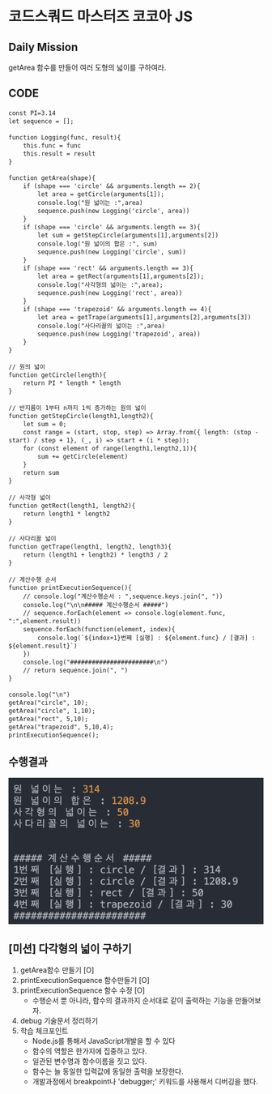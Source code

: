 # 코드스쿼드 마스터즈 코코아 JS


## Daily Mission
getArea 함수를 만들어 여러 도형의 넓이를 구하여라.

## CODE
    
    const PI=3.14
    let sequence = [];

    function Logging(func, result){
        this.func = func
        this.result = result
    }

    function getArea(shape){
        if (shape === 'circle' && arguments.length == 2){
            let area = getCircle(arguments[1]);
            console.log("원 넓이는 :",area)
            sequence.push(new Logging('circle', area))
        }
        if (shape === 'circle' && arguments.length == 3){
            let sum = getStepCircle(arguments[1],arguments[2])
            console.log("원 넓이의 합은 :", sum)
            sequence.push(new Logging('circle', sum))
        }
        if (shape === 'rect' && arguments.length == 3){
            let area = getRect(arguments[1],arguments[2]);
            console.log("사각형의 넓이는 :",area);
            sequence.push(new Logging('rect', area))
        }
        if (shape === 'trapezoid' && arguments.length == 4){
            let area = getTrape(arguments[1],arguments[2],arguments[3])
            console.log("사다리꼴의 넓이는 :",area)
            sequence.push(new Logging('trapezoid', area))
        }
    }

    // 원의 넓이
    function getCircle(length){
        return PI * length * length
    }

    // 반지름이 1부터 n까지 1씩 증가하는 원의 넓이
    function getStepCircle(length1,length2){
        let sum = 0;
        const range = (start, stop, step) => Array.from({ length: (stop - start) / step + 1}, (_, i) => start + (i * step));
        for (const element of range(length1,length2,1)){
            sum += getCircle(element)
        }
        return sum
    }

    // 사각형 넓이
    function getRect(length1, length2){
        return length1 * length2
    }

    // 사다리꼴 넓이
    function getTrape(length1, length2, length3){
        return (length1 + length2) * length3 / 2
    }

    // 계산수행 순서
    function printExecutionSequence(){
        // console.log("계산수행순서 : ",sequence.keys.join(", ")) 
        console.log("\n\n##### 계산수행순서 #####")
        // sequence.forEach(element => console.log(element.func, ":",element.result))
        sequence.forEach(function(element, index){
            console.log(`${index+1}번째 [실행] : ${element.func} / [결과] : ${element.result}`)
        })
        console.log("#######################\n")
        // return sequence.join(", ")
    }

    console.log("\n")
    getArea("circle", 10);
    getArea("circle", 1,10);
    getArea("rect", 5,10);
    getArea("trapezoid", 5,10,4);
    printExecutionSequence();


## 수행결과
![](img1.png)


## [미션] 다각형의 넓이 구하기
1. getArea함수 만들기 [O]
2. printExecutionSequence 함수만들기 [O]
3. printExecutionSequence 함수 수정 [O]
    - 수행순서 뿐 아니라, 함수의 결과까지 순서대로 같이 출력하는 기능을 만들어보자.
4. debug 기술문서 정리하기
5. 학습 체크포인트
    - Node.js를 통해서 JavaScript개발을 할 수 있다
    - 함수의 역할은 한가지에 집중하고 있다.
    - 일관된 변수명과 함수이름을 짓고 있다.
    - 함수는 늘 동일한 입력값에 동일한 출력을 보장한다.
    - 개발과정에서 breakpoint나 'debugger;' 키워드를 사용해서 디버깅을 했다.